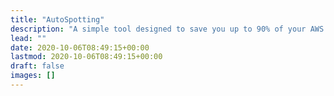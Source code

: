 ```yaml
---
title: "AutoSpotting"
description: "A simple tool designed to save you up to 90% of your AWS EC2 costs by automatically adopting Spot instances in AutoScaling groups without configuration changes."
lead: ""
date: 2020-10-06T08:49:15+00:00
lastmod: 2020-10-06T08:49:15+00:00
draft: false
images: []
---
```

